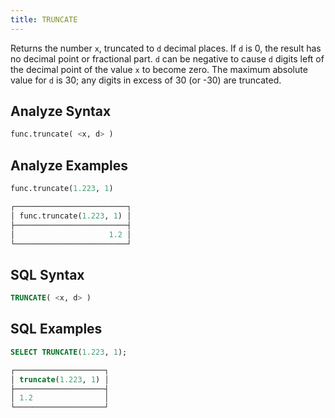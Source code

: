 ```yaml
---
title: TRUNCATE
---
```


Returns the number `x`, truncated to `d` decimal places. If `d` is 0, the result has no decimal point or fractional part. `d` can be negative to cause `d` digits left of the decimal point of the value `x` to become zero. The maximum absolute value for `d` is 30; any digits in excess of 30 (or -30) are truncated.

## Analyze Syntax

```python
func.truncate( <x, d> )
```

## Analyze Examples

```python
func.truncate(1.223, 1)

┌─────────────────────────┐
│ func.truncate(1.223, 1) │
├─────────────────────────┤
│                     1.2 │
└─────────────────────────┘
```

## SQL Syntax

```sql
TRUNCATE( <x, d> )
```

## SQL Examples

```sql
SELECT TRUNCATE(1.223, 1);

┌────────────────────┐
│ truncate(1.223, 1) │
├────────────────────┤
│ 1.2                │
└────────────────────┘
```